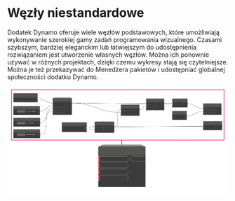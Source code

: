 # Węzły niestandardowe

Dodatek Dynamo oferuje wiele węzłów podstawowych, które umożliwiają wykonywanie szerokiej gamy zadań programowania wizualnego. Czasami szybszym, bardziej eleganckim lub łatwiejszym do udostępnienia rozwiązaniem jest utworzenie własnych węzłów. Można ich ponownie używać w różnych projektach, dzięki czemu wykresy stają się czytelniejsze. Można je też przekazywać do Menedżera pakietów i udostępniać globalnej społeczności dodatku Dynamo.

![](../images/6-1/customNodes1(1).png)

